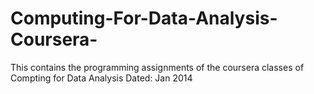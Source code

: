 Computing-For-Data-Analysis-Coursera-
=====================================

This contains the programming assignments of the coursera classes of Compting for Data Analysis Dated: Jan 2014

